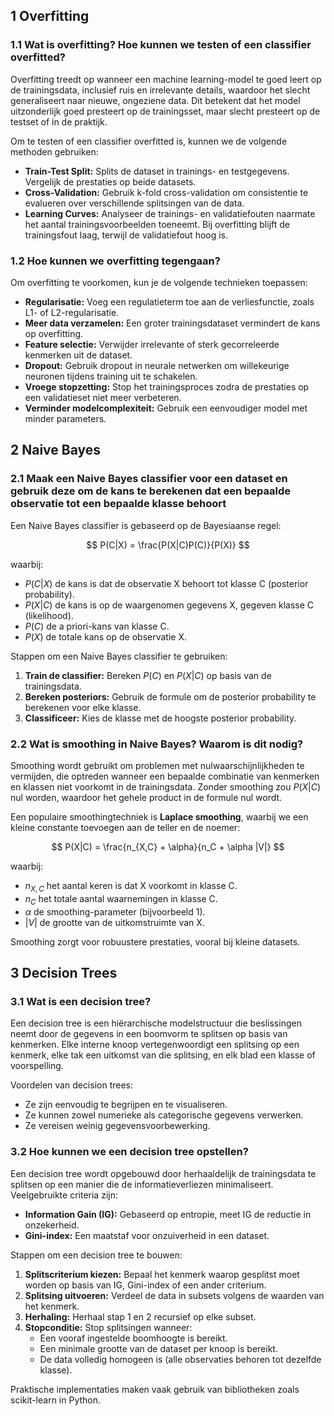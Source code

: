 ## 1 Overfitting

### 1.1 Wat is overfitting? Hoe kunnen we testen of een classifier overfitted?

Overfitting treedt op wanneer een machine learning-model te goed leert op de trainingsdata, inclusief ruis en irrelevante details, waardoor het slecht generaliseert naar nieuwe, ongeziene data. Dit betekent dat het model uitzonderlijk goed presteert op de trainingsset, maar slecht presteert op de testset of in de praktijk.

Om te testen of een classifier overfitted is, kunnen we de volgende methoden gebruiken:

- **Train-Test Split:** Splits de dataset in trainings- en testgegevens. Vergelijk de prestaties op beide datasets.
- **Cross-Validation:** Gebruik k-fold cross-validation om consistentie te evalueren over verschillende splitsingen van de data.
- **Learning Curves:** Analyseer de trainings- en validatiefouten naarmate het aantal trainingsvoorbeelden toeneemt. Bij overfitting blijft de trainingsfout laag, terwijl de validatiefout hoog is.

### 1.2 Hoe kunnen we overfitting tegengaan?

Om overfitting te voorkomen, kun je de volgende technieken toepassen:

- **Regularisatie:** Voeg een regulatieterm toe aan de verliesfunctie, zoals L1- of L2-regularisatie.
- **Meer data verzamelen:** Een groter trainingsdataset vermindert de kans op overfitting.
- **Feature selectie:** Verwijder irrelevante of sterk gecorreleerde kenmerken uit de dataset.
- **Dropout:** Gebruik dropout in neurale netwerken om willekeurige neuronen tijdens training uit te schakelen.
- **Vroege stopzetting:** Stop het trainingsproces zodra de prestaties op een validatieset niet meer verbeteren.
- **Verminder modelcomplexiteit:** Gebruik een eenvoudiger model met minder parameters.

## 2 Naive Bayes

### 2.1 Maak een Naive Bayes classifier voor een dataset en gebruik deze om de kans te berekenen dat een bepaalde observatie tot een bepaalde klasse behoort

Een Naive Bayes classifier is gebaseerd op de Bayesiaanse regel:

$$
P(C|X) = \frac{P(X|C)P(C)}{P(X)}
$$

waarbij:

- $P(C|X)$ de kans is dat de observatie X behoort tot klasse C (posterior probability).
- $P(X|C)$ de kans is op de waargenomen gegevens X, gegeven klasse C (likelihood).
- $P(C)$ de a priori-kans van klasse C.
- $P(X)$ de totale kans op de observatie X.

Stappen om een Naive Bayes classifier te gebruiken:

1. **Train de classifier:** Bereken $P(C)$ en $P(X|C)$ op basis van de trainingsdata.
2. **Bereken posteriors:** Gebruik de formule om de posterior probability te berekenen voor elke klasse.
3. **Classificeer:** Kies de klasse met de hoogste posterior probability.

### 2.2 Wat is smoothing in Naive Bayes? Waarom is dit nodig?

Smoothing wordt gebruikt om problemen met nulwaarschijnlijkheden te vermijden, die optreden wanneer een bepaalde combinatie van kenmerken en klassen niet voorkomt in de trainingsdata. Zonder smoothing zou $P(X|C)$ nul worden, waardoor het gehele product in de formule nul wordt.

Een populaire smoothingtechniek is **Laplace smoothing**, waarbij we een kleine constante toevoegen aan de teller en de noemer:

$$
P(X|C) = \frac{n_{X,C} + \alpha}{n_C + \alpha |V|}
$$

waarbij:

- $n_{X,C}$ het aantal keren is dat X voorkomt in klasse C.
- $n_C$ het totale aantal waarnemingen in klasse C.
- $\alpha$ de smoothing-parameter (bijvoorbeeld 1).
- $|V|$ de grootte van de uitkomstruimte van X.

Smoothing zorgt voor robuustere prestaties, vooral bij kleine datasets.

## 3 Decision Trees

### 3.1 Wat is een decision tree?

Een decision tree is een hiërarchische modelstructuur die beslissingen neemt door de gegevens in een boomvorm te splitsen op basis van kenmerken. Elke interne knoop vertegenwoordigt een splitsing op een kenmerk, elke tak een uitkomst van die splitsing, en elk blad een klasse of voorspelling.

Voordelen van decision trees:

- Ze zijn eenvoudig te begrijpen en te visualiseren.
- Ze kunnen zowel numerieke als categorische gegevens verwerken.
- Ze vereisen weinig gegevensvoorbewerking.

### 3.2 Hoe kunnen we een decision tree opstellen?

Een decision tree wordt opgebouwd door herhaaldelijk de trainingsdata te splitsen op een manier die de informatieverliezen minimaliseert. Veelgebruikte criteria zijn:

- **Information Gain (IG):** Gebaseerd op entropie, meet IG de reductie in onzekerheid.
- **Gini-index:** Een maatstaf voor onzuiverheid in een dataset.

Stappen om een decision tree te bouwen:

1. **Splitscriterium kiezen:** Bepaal het kenmerk waarop gesplitst moet worden op basis van IG, Gini-index of een ander criterium.
2. **Splitsing uitvoeren:** Verdeel de data in subsets volgens de waarden van het kenmerk.
3. **Herhaling:** Herhaal stap 1 en 2 recursief op elke subset.
4. **Stopconditie:** Stop splitsingen wanneer:
   - Een vooraf ingestelde boomhoogte is bereikt.
   - Een minimale grootte van de dataset per knoop is bereikt.
   - De data volledig homogeen is (alle observaties behoren tot dezelfde klasse).

Praktische implementaties maken vaak gebruik van bibliotheken zoals scikit-learn in Python.
